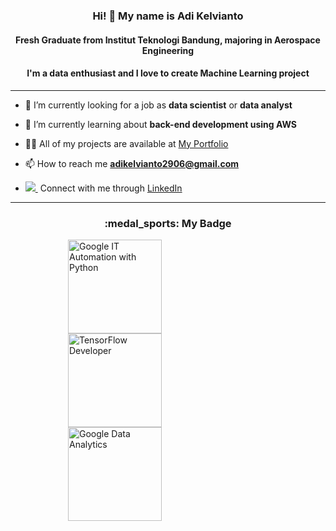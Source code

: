
<!--
- 🔭 I’m currently working on ...
- 🌱 I’m currently learning ...
- 👯 I’m looking to collaborate on ...
- 🤔 I’m looking for help with ...
- 💬 Ask me about ...
- 📫 How to reach me: ...
- 😄 Pronouns: ...
- ⚡ Fun fact: ...
-->

<h3 align="center">Hi! 👋 My name is Adi Kelvianto </h3>
<h4 align="center">Fresh Graduate from Institut Teknologi Bandung, majoring in Aerospace Engineering</h4>
<h4 align="center">I'm a data enthusiast and I love to create Machine Learning project</h4>

<hr/>


- 🔭 I’m currently looking for a job as **data scientist** or **data analyst**

- 🌱 I’m currently learning about **back-end development using AWS**

- 👨‍💻 All of my projects are available at [My Portfolio](https://adikelvianto.github.io/Adi_Kelvianto/)

- 📫 How to reach me **adikelvianto2906@gmail.com**

-  <a href="https://www.linkedin.com/in/adi-kelvianto/" rel="nofollow noreferrer"><img src="https://i.stack.imgur.com/gVE0j.png">&nbsp;</a> Connect with me through [LinkedIn](https://www.linkedin.com/in/adi-kelvianto/)

<hr/>
<h3 align="center">:medal_sports: My Badge</h3>

<p float="middle">  
<a href="https://www.credly.com/earner/earned/badge/79e8570f-ce4d-4970-813f-6a4d1564d5c2" target="blank">
  <img align="center" src="https://images.credly.com/size/680x680/images/efbdc0d6-b46e-4e3c-8cf8-2314d8a5b971/GCC_badge_python_1000x1000.png" alt="Google IT Automation with Python" height="150" width="150" hspace="92" /></a>

<a href="https://api.accredible.com/v1/frontend/credential_website_embed_image/certificate/56236623" target="blank">
  <img align="center" src="https://api.accredible.com/v1/frontend/credential_website_embed_image/badge/56236623" alt="TensorFlow Developer" height="150" width="150" hspace="92" /></a>  
  
  
<a href="https://www.credly.com/earner/earned/badge/36f7a072-28ff-4358-a72a-f41c6ffa5591" target="blank">
  <img align="center" src="https://images.credly.com/size/680x680/images/d41de2b7-cbc2-47ec-bcf1-ebecbe83872f/GCC_badge_DA_1000x1000.png" alt="Google Data Analytics" height="150" width="150" hspace="92" /></a>
</p>






